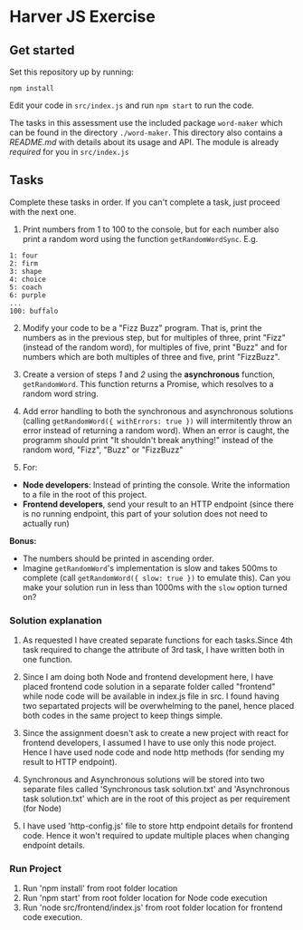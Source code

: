 Harver JS Exercise
============================

## Get started

Set this repository up by running:

```
npm install
```

Edit your code in `src/index.js` and run `npm start` to run the code.

The tasks in this assessment use the included package `word-maker` which can be found in the directory
`./word-maker`. This directory also contains a *README.md* with details about its usage and API. The module
is already *required* for you in `src/index.js`

## Tasks

Complete these tasks in order. If you can't complete a task, just proceed with the next one.

1. Print numbers from 1 to 100 to the console, but for each number also print a random word using the function `getRandomWordSync`. E.g.

```
1: four
2: firm
3: shape
4: choice
5: coach
6: purple
...
100: buffalo
```

2. Modify your code to be a "Fizz Buzz" program. That is, print the numbers as in the previous step, but
for multiples of three, print "Fizz" (instead of the random word), for multiples of five, print "Buzz" and
for numbers which are both multiples of three and five, print "FizzBuzz".

3. Create a version of steps *1* and *2* using the **asynchronous** function, `getRandomWord`. This function
returns a Promise, which resolves to a random word string.

4. Add error handling to both the synchronous and asynchronous solutions (calling `getRandomWord({ withErrors: true })` will intermitently throw an error instead of returning a random word). When an error is caught, the programm should print "It shouldn't break anything!" instead of the random word, "Fizz", "Buzz" or "FizzBuzz"

5. For:
 * **Node developers**: Instead of printing the console. Write the information to a file in the root of this project.
 * **Frontend developers**, send your result to an HTTP endpoint (since there is no running endpoint, this
part of your solution does not need to actually run)

**Bonus:**
* The numbers should be printed in ascending order.
* Imagine `getRandomWord`'s implementation is slow and takes 500ms to complete (call `getRandomWord({ slow: true })` to emulate this). Can you make your solution run in less than 1000ms with the `slow` option turned on?


### Solution explanation

1. As requested I have created separate functions for each tasks.Since 4th task required to change the attribute of 3rd task, I have written both in one function. 

2. Since I am doing both Node and frontend development here, I have placed frontend code solution in a separate folder called "frontend" while node code will be available in index.js file in src. I found having two separtated projects will be overwhelming to the panel, hence placed both codes in the same project to keep things simple.

3. Since the assignment doesn't ask to create a new project with react for frontend developers, I assumed I have to use only this node project. Hence I have used node code and node http methods (for sending my result to HTTP endpoint).

4. Synchronous and Asynchronous solutions will be stored into two separate files called 'Synchronous task solution.txt' and 'Asynchronous task solution.txt' which are in the root of this project as per requirement (for Node)

5. I have used 'http-config.js' file to store http endpoint details for frontend code. Hence it won't required to update multiple places when changing endpoint details.

### Run Project

1. Run 'npm install' from root folder location
2. Run 'npm start' from root folder location for Node code execution
3. Run 'node src/frontend/index.js' from root folder location for frontend code execution.
